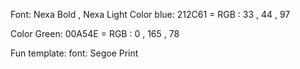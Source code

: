 Font: Nexa Bold , Nexa Light
Color blue: 212C61 = RGB : 33 , 44 , 97

Color Green: 00A54E = RGB : 0 , 165 , 78

Fun template:
font: Segoe Print
